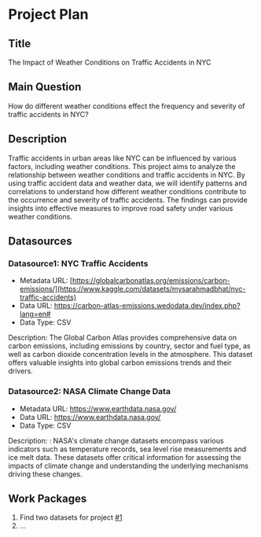 # Project Plan

## Title
The Impact of Weather Conditions on Traffic Accidents in NYC

## Main Question

How do different weather conditions effect the frequency and severity of traffic accidents in NYC?

## Description

Traffic accidents in urban areas like NYC can be influenced by various factors, including weather conditions. This project aims to analyze the relationship between weather conditions and traffic accidents in NYC. By using traffic accident data and weather data, we will identify patterns and correlations to understand how different weather conditions contribute to the occurrence and severity of traffic accidents. The findings can provide insights into effective measures to improve road safety under various weather conditions.

## Datasources

### Datasource1: NYC Traffic Accidents
* Metadata URL: [https://globalcarbonatlas.org/emissions/carbon-emissions/](https://www.kaggle.com/datasets/mysarahmadbhat/nyc-traffic-accidents)
* Data URL: https://carbon-atlas-emissions.wedodata.dev/index.php?lang=en#
* Data Type: CSV

Description: The Global Carbon Atlas provides comprehensive data on carbon emissions, including emissions by country, sector and fuel type, as well as carbon dioxide concentration levels in the atmosphere. This dataset offers valuable insights into global carbon emissions trends and their drivers.

### Datasource2: NASA Climate Change Data
* Metadata URL: https://www.earthdata.nasa.gov/
* Data URL: https://www.earthdata.nasa.gov/
* Data Type: CSV

Description: : NASA's climate change datasets encompass various indicators such as temperature records, sea level rise measurements and ice melt data. These datasets offer critical information for assessing the impacts of climate change and understanding the underlying mechanisms driving these changes.
## Work Packages

<!-- List of work packages ordered sequentially, each pointing to an issue with more details. -->

1. Find two datasets for project [#1][i1]
2. ...

[i1]: https://github.com/ihkuzu/MADE-Project/issues/1
